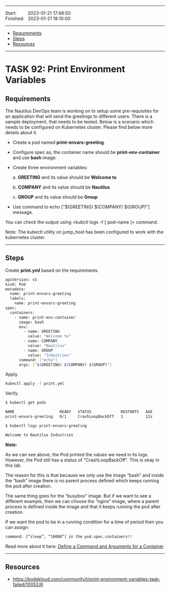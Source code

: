
------------------------------

Start: &nbsp;&nbsp;&nbsp;&nbsp;&nbsp;&nbsp;&nbsp;&nbsp;2023-01-21 17:48:50  
Finished: &nbsp;&nbsp;2023-01-21 18:10:00

------------------------------

- [Requirements](#requirements)
- [Steps](#steps)
- [Resources](#resources)

------------------------------

# TASK 92: Print Environment Variables

## Requirements

The Nautilus DevOps team is working on to setup some pre-requisites for an application that will send the greetings to different users. There is a sample deployment, that needs to be tested. Below is a scenario which needs to be configured on Kubernetes cluster. Please find below more details about it.

- Create a pod named **print-envars-greeting**.

- Configure spec as, the container name should be **print-env-container** and use **bash** image.

- Create three environment variables:

    a. **GREETING** and its value should be **Welcome to**

    b. **COMPANY** and its value should be **Nautilus**

    c. **GROUP** and its value should be **Group**

- Use command to echo ["$(GREETING) $(COMPANY) $(GROUP)"] message.

You can check the output using <kubctl logs -f [ pod-name ]> command.

Note: The kubectl utility on jump_host has been configured to work with the kubernetes cluster.

------------------------------

## Steps

Create **print.yml** based on the requirements.

```bash
apiVersion: v1
kind: Pod
metadata:
  name: print-envars-greeting
  labels:
    name: print-envars-greeting
spec:
  containers:
    - name: print-env-container
      image: bash
      env:
        - name: GREETING
          value: "Welcome to"
        - name: COMPANY
          value: "Nautilus"
        - name: GROUP
          value: "Industries"
      command: ["echo"]
      args: ["$(GREETING) $(COMPANY) $(GROUP)"]
```

Apply. 

```bash
kubectl apply -f print.yml
```

Verify.

```bash
$ kubectl get pods

NAME                    READY   STATUS             RESTARTS   AGE
print-envars-greeting   0/1     CrashLoopBackOff   1          12s
```

```bash
$ kubectl logs print-envars-greeting

Welcome to Nautilus Industries
```

**Note:**

As we can see above, the Pod printed the values we need in its logs. However, the Pod still has a status of "CrashLoopBackOff". This is okay in this lab.

The reason for this is that because we only use the image “bash” and inside the “bash” image there is no parent process defined which keeps running the pod after creation. 

The same thing goes for the “busybox” image. But if we want to see a different example, then we can choose the “nginx” image, where a parent process is defined inside the image and that it keeps running the pod after creation.

If we want the pod to be in a running condition for a time of period then you can assign:

```bash
command: [“sleep”, “10000”] in the pod.spec.containers!!
```

Read more about it here: [Define a Command and Arguments for a Container](https://kubernetes.io/docs/tasks/inject-data-application/define-command-argument-container/#run-a-command-in-a-shell)

------------------------------

## Resources

- https://kodekloud.com/community/t/print-environment-variables-task-failed/10052/6
